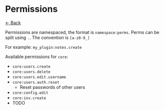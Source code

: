 # Permissions

[<- Back](./README.md)

Permissions are namespaced, the format is `namespace:perms`. Perms can be split using `.`. The convention is `[a-z0-9_]`

For example: `my_plugin:notes.create`

Available permissions for `core`:

- `core:users.create`
- `core:users.delete`
- `core:users.edit.username`
- `core:users.auth.reset`
  - Reset passwords of other users
- `core:config.edit`
- `core:inv.create`
- TODO

